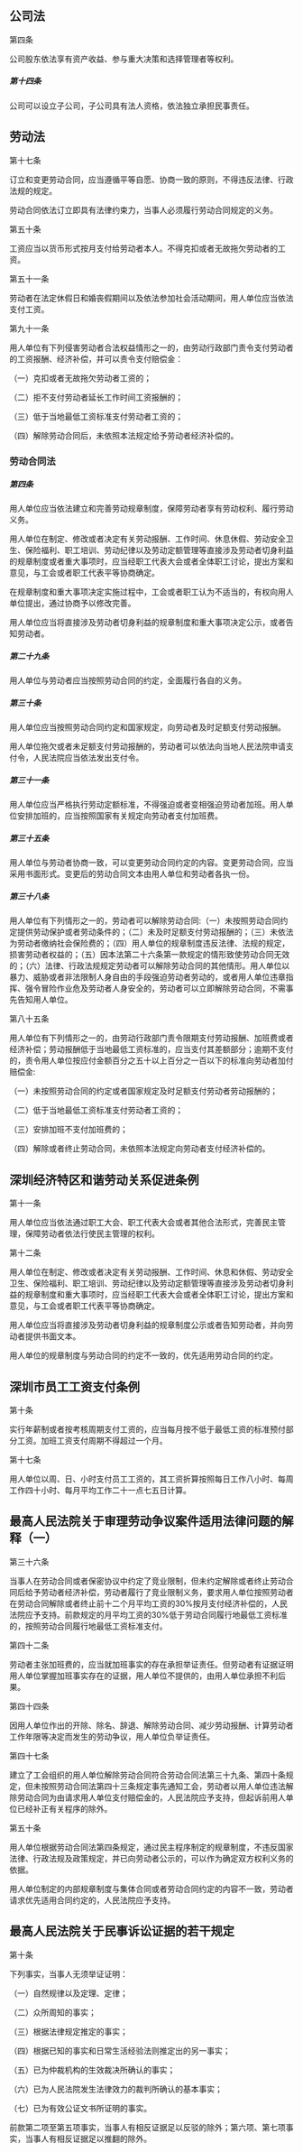 ## 公司法

第四条

公司股东依法享有资产收益、参与重大决策和选择管理者等权利。

##### 第十四条

公司可以设立子公司，子公司具有法人资格，依法独立承担民事责任。



## 劳动法

第十七条

订立和变更劳动合同，应当遵循平等自愿、协商一致的原则，不得违反法律、行政法规的规定。

劳动合同依法订立即具有法律约束力，当事人必须履行劳动合同规定的义务。

第五十条

工资应当以货币形式按月支付给劳动者本人。不得克扣或者无故拖欠劳动者的工资。

第五十一条

劳动者在法定休假日和婚丧假期间以及依法参加社会活动期间，用人单位应当依法支付工资。

第九十一条

用人单位有下列侵害劳动者合法权益情形之一的，由劳动行政部门责令支付劳动者的工资报酬、经济补偿，并可以责令支付赔偿金：

（一）克扣或者无故拖欠劳动者工资的；

（二）拒不支付劳动者延长工作时间工资报酬的；

（三）低于当地最低工资标准支付劳动者工资的；

（四）解除劳动合同后，未依照本法规定给予劳动者经济补偿的。



### 劳动合同法

##### 第四条

用人单位应当依法建立和完善劳动规章制度，保障劳动者享有劳动权利、履行劳动义务。

用人单位在制定、修改或者决定有关劳动报酬、工作时间、休息休假、劳动安全卫生、保险福利、职工培训、劳动纪律以及劳动定额管理等直接涉及劳动者切身利益的规章制度或者重大事项时，应当经职工代表大会或者全体职工讨论，提出方案和意见，与工会或者职工代表平等协商确定。

在规章制度和重大事项决定实施过程中，工会或者职工认为不适当的，有权向用人单位提出，通过协商予以修改完善。

用人单位应当将直接涉及劳动者切身利益的规章制度和重大事项决定公示，或者告知劳动者。

##### 第二十九条

用人单位与劳动者应当按照劳动合同的约定，全面履行各自的义务。

##### 第三十条

用人单位应当按照劳动合同约定和国家规定，向劳动者及时足额支付劳动报酬。

用人单位拖欠或者未足额支付劳动报酬的，劳动者可以依法向当地人民法院申请支付令，人民法院应当依法发出支付令。

##### 第三十一条

用人单位应当严格执行劳动定额标准，不得强迫或者变相强迫劳动者加班。用人单位安排加班的，应当按照国家有关规定向劳动者支付加班费。

##### 第三十五条

用人单位与劳动者协商一致，可以变更劳动合同约定的内容。变更劳动合同，应当采用书面形式。变更后的劳动合同文本由用人单位和劳动者各执一份。

##### 第三十八条

用人单位有下列情形之一的，劳动者可以解除劳动合同:（一）未按照劳动合同约定提供劳动保护或者劳动条件的；（二）未及时足额支付劳动报酬的；（三）未依法为劳动者缴纳社会保险费的；（四）用人单位的规章制度违反法律、法规的规定，损害劳动者权益的；（五）因本法第二十六条第一款规定的情形致使劳动合同无效的；（六）法律、行政法规规定劳动者可以解除劳动合同的其他情形。用人单位以暴力、威胁或者非法限制人身自由的手段强迫劳动者劳动的，或者用人单位违章指挥、强令冒险作业危及劳动者人身安全的，劳动者可以立即解除劳动合同，不需事先告知用人单位。

第八十五条

用人单位有下列情形之一的，由劳动行政部门责令限期支付劳动报酬、加班费或者经济补偿；劳动报酬低于当地最低工资标准的，应当支付其差额部分；逾期不支付的，责令用人单位按应付金额百分之五十以上百分之一百以下的标准向劳动者加付赔偿金:

（一）未按照劳动合同的约定或者国家规定及时足额支付劳动者劳动报酬的；

（二）低于当地最低工资标准支付劳动者工资的；

（三）安排加班不支付加班费的；

（四）解除或者终止劳动合同，未依照本法规定向劳动者支付经济补偿的。

## 深圳经济特区和谐劳动关系促进条例

第十一条

用人单位应当依法通过职工大会、职工代表大会或者其他合法形式，完善民主管理，保障劳动者依法行使民主管理的权利。

第十二条

用人单位在制定、修改或者决定有关劳动报酬、工作时间、休息和休假、劳动安全卫生、保险福利、职工培训、劳动纪律以及劳动定额管理等直接涉及劳动者切身利益的规章制度和重大事项时，应当经职工代表大会或者全体职工讨论，提出方案和意见，与工会或者职工代表平等协商确定。

用人单位应当将直接涉及劳动者切身利益的规章制度公示或者告知劳动者，并向劳动者提供书面文本。

用人单位的规章制度与劳动合同的约定不一致的，优先适用劳动合同的约定。

## 深圳市员工工资支付条例

第十条

实行年薪制或者按考核周期支付工资的，应当每月按不低于最低工资的标准预付部分工资。加班工资支付周期不得超过一个月。

第十七条

用人单位以周、日、小时支付员工工资的，其工资折算按照每日工作八小时、每周工作四十小时、每月平均工作二十一点七五日计算。

## 最高人民法院关于审理劳动争议案件适用法律问题的解释（一）

第三十六条

当事人在劳动合同或者保密协议中约定了竞业限制，但未约定解除或者终止劳动合同后给予劳动者经济补偿，劳动者履行了竞业限制义务，要求用人单位按照劳动者在劳动合同解除或者终止前十二个月平均工资的30%按月支付经济补偿的，人民法院应予支持。前款规定的月平均工资的30%低于劳动合同履行地最低工资标准的，按照劳动合同履行地最低工资标准支付。

第四十二条

劳动者主张加班费的，应当就加班事实的存在承担举证责任。但劳动者有证据证明用人单位掌握加班事实存在的证据，用人单位不提供的，由用人单位承担不利后果。

第四十四条

因用人单位作出的开除、除名、辞退、解除劳动合同、减少劳动报酬、计算劳动者工作年限等决定而发生的劳动争议，用人单位负举证责任。

第四十七条

建立了工会组织的用人单位解除劳动合同符合劳动合同法第三十九条、第四十条规定，但未按照劳动合同法第四十三条规定事先通知工会，劳动者以用人单位违法解除劳动合同为由请求用人单位支付赔偿金的，人民法院应予支持，但起诉前用人单位已经补正有关程序的除外。

第五十条

用人单位根据劳动合同法第四条规定，通过民主程序制定的规章制度，不违反国家法律、行政法规及政策规定，并已向劳动者公示的，可以作为确定双方权利义务的依据。

用人单位制定的内部规章制度与集体合同或者劳动合同约定的内容不一致，劳动者请求优先适用合同约定的，人民法院应予支持。



## 最高人民法院关于民事诉讼证据的若干规定

第十条

下列事实，当事人无须举证证明：

（一）自然规律以及定理、定律；

（二）众所周知的事实；

（三）根据法律规定推定的事实；

（四）根据已知的事实和日常生活经验法则推定出的另一事实；

（五）已为仲裁机构的生效裁决所确认的事实；

（六）已为人民法院发生法律效力的裁判所确认的基本事实；

（七）已为有效公证文书所证明的事实。

前款第二项至第五项事实，当事人有相反证据足以反驳的除外；第六项、第七项事实，当事人有相反证据足以推翻的除外。
